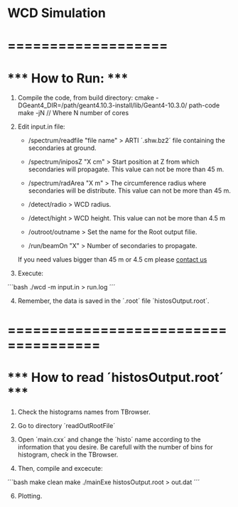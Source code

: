 # WCD Simulation

# ===================
# *** How to Run: ***

1. Compile the code, from build directory:
  cmake -DGeant4_DIR=/path/geant4.10.3-install/lib/Geant4-10.3.0/ path-code
  make -jN // Where N number of cores

2. Edit input.in file:

   * /spectrum/readfile "file name" > ARTI ´.shw.bz2´ file containing the secondaries at ground.

   * /spectrum/iniposZ "X cm" > Start position at Z from which secondaries will propagate.
    This value can not be more than 45 m.

   * /spectrum/radArea "X m" > The circumference radius where secondaries will be distribute.
    This value can not be more than 45 m.

   * /detect/radio > WCD radius.

   * /detect/hight > WCD height. This value can not be more than 4.5 m

   * /outroot/outname > Set the name for the Root output filie. 

   * /run/beamOn "X" > Number of secondaries to propagate.
   
   If you need values bigger than 45 m or 4.5 cm please [contact us](https://github.com/lagoproject/arti#Contact)

3. Execute:

´´´bash
./wcd -m input.in > run.log 
´´´

4. Remember, the data is saved in the ´.root´ file ´histosOutput.root´.

# =====================================
# *** How to read ´histosOutput.root´ ***

1. Check the histograms names from TBrowser.

2. Go to directory ´readOutRootFile´

3. Open ´main.cxx´ and change the ´histo´ name according to the information
   that you desire. Be carefull with the number of bins for histogram,
   check in the TBrowser.

4. Then, compile and excecute: 

´´´bash
make clean
make
./mainExe histosOutput.root > out.dat
´´´

6. Plotting.
